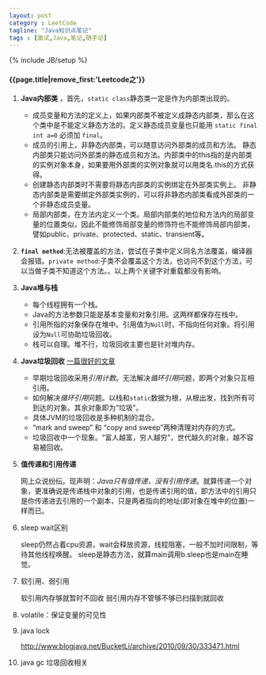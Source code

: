 ```yaml
---
layout: post
category : LeetCode
tagline: "Java知识点笔记"
tags : [面试,Java,笔记,随手记]
---
```

{% include JB/setup %}

<h4>{{page.title|remove_first:'Leetcode之'}}</h4>

1. **Java内部类** ，首先，`static class`静态类一定是作为内部类出现的。
	 * 成员变量和方法的定义上，如果内部类不被定义成静态内部类，那么在这个类中是不能定义静态方法的。定义静态成员变量也只能用 `static final int a=0` 必须加 `final`。 
	 * 成员的引用上，非静态内部类，可以随意访问外部类的成员和方法。
	 静态内部类只能访问外部类的静态成员和方法。内部类中的this指的是内部类的实例对象本身，如果要用外部类的实例对象就可以用类名.this的方式获得。
	 *  创建静态内部类时不需要将静态内部类的实例绑定在外部类实例上。
	 非静态内部类是需要绑定外部类实例的，可以将非静态内部类看成外部类的一个非静态成员变量。
	 *  局部内部类，在方法内定义一个类。局部内部类的地位和方法内的局部变量的位置类似，因此不能修饰局部变量的修饰符也不能修饰局部内部类，譬如public、private、protected、static、transient等。

2. **`final method`**:无法被覆盖的方法，尝试在子类中定义同名方法覆盖，编译器会报错。`private method`:子类不会覆盖这个方法，也访问不到这个方法，可以当做子类不知道这个方法。。以上两个关键字对重载都没有影响。

3. **Java堆与栈**
	* 每个线程拥有一个栈。
	* Java的方法参数只能是基本变量和对象引用。这两样都保存在栈中。
	* 引用所指的对象保存在堆中。引用值为`Null`时，不指向任何对象。将引用设为`Null`可协助垃圾回收。
	*  栈可以自理。堆不行，垃圾回收主要也是针对堆内存。

4. **Java垃圾回收** [一篇很好的文章](http://www.cnblogs.com/vamei/archive/2013/04/28/3048353.html)
	* 早期垃圾回收采用*引用计数*。无法解决*循环引用*问题，即两个对象只互相引用。
	* 如何解决*循环引用*问题。以栈和`static`数据为根，从根出发，找到所有可到达的对象。其余对象即为“垃圾”。
	* 具体JVM的垃圾回收是多种机制的混合。
	* “mark and sweep” 和 “copy and sweep”两种清理对内存的方式。
	* 垃圾回收中一个现象。“富人越富，穷人越穷”，世代越久的对象，越不容易被回收。

5. **值传递和引用传递** 

	网上众说纷纭。现声明：*Java只有值传递，没有引用传递*。就算传递一个对象，更准确说是传递栈中对象的引用，也是传递引用的值，即方法中的引用只是你传递进去引用的一个副本，只是两者指向的地址(即对象在堆中的位置)一样而已。

6. sleep wait区别
	
	sleep仍然占着cpu资源，wait会释放资源，线程阻塞，一般不加时间限制，等待其他线程唤醒。
	sleep是静态方法，就算main调用b.sleep也是main在睡觉。

7. 软引用、弱引用
	
	软引用内存够就暂时不回收
	弱引用内存不管够不够已扫描到就回收

8. volatile：保证变量的可见性

9. java lock
	
	http://www.blogjava.net/BucketLi/archive/2010/09/30/333471.html

10. java gc 垃圾回收相关
	